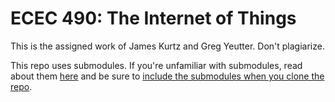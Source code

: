 ECEC 490: The Internet of Things
================================


This is the assigned work of James Kurtz and Greg Yeutter.  Don't plagiarize. 


This repo uses submodules.  If you're unfamiliar with submodules, read about them [here](http://www.git-scm.com/book/en/Git-Tools-Submodules) and be sure to [include the submodules when you clone the repo](http://stackoverflow.com/questions/3796927/how-to-git-clone-including-submodules).
